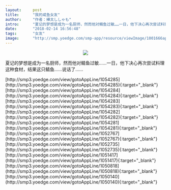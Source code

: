 ```yaml
---
layout:     post
title:      "我的咸鱼女友"
author:     "作者：樺太ししゃも"
intro:      "夏记的梦想是成为一名厨师，然而他对鲭鱼过敏……一日，他下决心再次尝试料理这种食材，结果这只鲭鱼……说话了……"
date:       "2018-02-14 16:56:48"
tags:       "女友"
image:      "http://smp.yoedge.com/smp-app/resource/viewImage/1001666appline.png"
---
```

<div style="text-align: center">
<p><img src="http://smp.yoedge.com/smp-app/resource/viewImage/1001666appline.png"/></p>
</div>
<p class="post-meta">
<span>夏记的梦想是成为一名厨师，然而他对鲭鱼过敏……一日，他下决心再次尝试料理这种食材，结果这只鲭鱼……说话了……</span>
</p>
[http://smp3.yoedge.com/view/gotoAppLine/1054285](http://smp3.yoedge.com/view/gotoAppLine/1054285){:target="_blank"}
[http://smp3.yoedge.com/view/gotoAppLine/1054284](http://smp3.yoedge.com/view/gotoAppLine/1054284){:target="_blank"}
[http://smp3.yoedge.com/view/gotoAppLine/1054283](http://smp3.yoedge.com/view/gotoAppLine/1054283){:target="_blank"}
[http://smp3.yoedge.com/view/gotoAppLine/1054282](http://smp3.yoedge.com/view/gotoAppLine/1054282){:target="_blank"}
[http://smp3.yoedge.com/view/gotoAppLine/1054281](http://smp3.yoedge.com/view/gotoAppLine/1054281){:target="_blank"}
[http://smp3.yoedge.com/view/gotoAppLine/1052767](http://smp3.yoedge.com/view/gotoAppLine/1052767){:target="_blank"}
[http://smp3.yoedge.com/view/gotoAppLine/1052735](http://smp3.yoedge.com/view/gotoAppLine/1052735){:target="_blank"}
[http://smp3.yoedge.com/view/gotoAppLine/1051417](http://smp3.yoedge.com/view/gotoAppLine/1051417){:target="_blank"}
[http://smp3.yoedge.com/view/gotoAppLine/1050818](http://smp3.yoedge.com/view/gotoAppLine/1050818){:target="_blank"}
[http://smp3.yoedge.com/view/gotoAppLine/1050140](http://smp3.yoedge.com/view/gotoAppLine/1050140){:target="_blank"}


